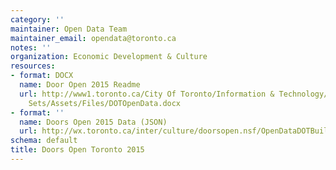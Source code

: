 ```yaml
---
category: ''
maintainer: Open Data Team
maintainer_email: opendata@toronto.ca
notes: ''
organization: Economic Development & Culture
resources:
- format: DOCX
  name: Door Open 2015 Readme
  url: http://www1.toronto.ca/City Of Toronto/Information & Technology/Open Data/Data
    Sets/Assets/Files/DOTOpenData.docx
- format: ''
  name: Doors Open 2015 Data (JSON)
  url: http://wx.toronto.ca/inter/culture/doorsopen.nsf/OpenDataDOTBuilding.JSON?OpenPage
schema: default
title: Doors Open Toronto 2015
---
```

